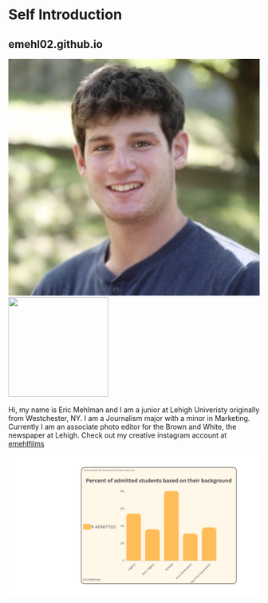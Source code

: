 # Self Introduction
## emehl02.github.io
![Eric Mehlman](https://github.com/emehl02/emehl02.github.io/blob/main/Eric%20Mehlman%20Photo.png?raw=true)<img src="http://....jpg" width="200" height="200" />

Hi, my name is Eric Mehlman and I am a junior at Lehigh Univeristy originally from Westchester, NY. I am a Journalism major with a minor in Marketing. Currently I am an associate photo editor for the Brown and White, the newspaper at Lehigh.
Check out my creative instagram account at [emehlfilms](https://www.instagram.com/emehlfilms/)

![Percent of Students Admitted Based on Background](https://github.com/emehl02/emehl02.github.io/blob/main/month.png?raw=true)
